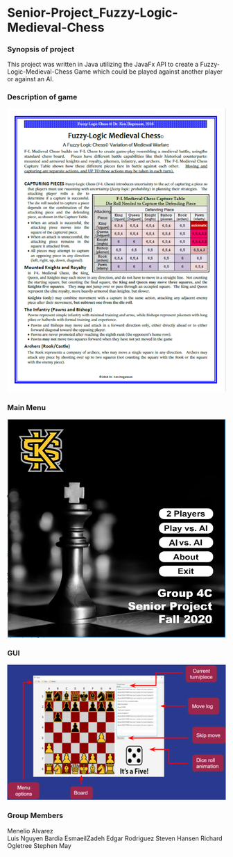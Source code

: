 # Senior-Project_Fuzzy-Logic-Medieval-Chess
### Synopsis of project 
This project was written in Java utilizing the JavaFx API to create a Fuzzy-Logic-Medieval-Chess Game which could be played against another player or against an AI.
### Description of game 
![alt text](https://github.com/Menelio/Senior-Project_Fuzzy-Logic-Medieval-Chess/blob/master/ReadMeImgs/rules.png)

### Main Menu 
![alt text](https://github.com/Menelio/Senior-Project_Fuzzy-Logic-Medieval-Chess/blob/master/ReadMeImgs/MainMenu.png)

### GUI
![alt text](https://github.com/Menelio/Senior-Project_Fuzzy-Logic-Medieval-Chess/blob/master/ReadMeImgs/GUI.png)

### Group Members
Menelio Alvarez <br>
Luis Nguyen
Bardia EsmaeilZadeh
Edgar Rodriguez
Steven Hansen
Richard Ogletree
Stephen May

